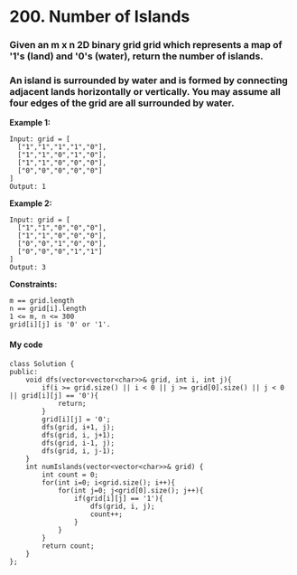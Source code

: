 # 200. Number of Islands
### Given an m x n 2D binary grid grid which represents a map of '1's (land) and '0's (water), return the number of islands.

### An island is surrounded by water and is formed by connecting adjacent lands horizontally or vertically. You may assume all four edges of the grid are all surrounded by water.

 

**Example 1:**
```
Input: grid = [
  ["1","1","1","1","0"],
  ["1","1","0","1","0"],
  ["1","1","0","0","0"],
  ["0","0","0","0","0"]
]
Output: 1
```
**Example 2:**
```
Input: grid = [
  ["1","1","0","0","0"],
  ["1","1","0","0","0"],
  ["0","0","1","0","0"],
  ["0","0","0","1","1"]
]
Output: 3
```

**Constraints:**
```
m == grid.length
n == grid[i].length
1 <= m, n <= 300
grid[i][j] is '0' or '1'.
```

#### My code
```
class Solution {
public:
    void dfs(vector<vector<char>>& grid, int i, int j){
        if(i >= grid.size() || i < 0 || j >= grid[0].size() || j < 0 || grid[i][j] == '0'){
            return;
        }
        grid[i][j] = '0';
        dfs(grid, i+1, j);
        dfs(grid, i, j+1);
        dfs(grid, i-1, j);
        dfs(grid, i, j-1);
    }
    int numIslands(vector<vector<char>>& grid) {
        int count = 0;
        for(int i=0; i<grid.size(); i++){
            for(int j=0; j<grid[0].size(); j++){
                if(grid[i][j] == '1'){
                    dfs(grid, i, j);
                    count++;
                }
            }
        }
        return count;
    }
};
```
